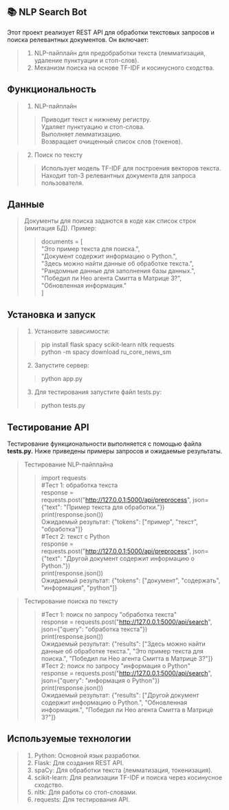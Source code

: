 ## 📚 NLP Search Bot

Этот проект реализует REST API для обработки текстовых запросов и поиска релевантных документов. Он включает:

>1. NLP-пайплайн для предобработки текста (лемматизация, удаление пунктуации и стоп-слов).
>2. Механизм поиска на основе TF-IDF и косинусного сходства.

## Функциональность
>1. NLP-пайплайн
>>Приводит текст к нижнему регистру.<br>
Удаляет пунктуацию и стоп-слова.<br>
Выполняет лемматизацию.<br>
Возвращает очищенный список слов (токенов).

>2. Поиск по тексту
>>Использует модель TF-IDF для построения векторов текста.<br>
Находит топ-3 релевантных документа для запроса пользователя.

## Данные
> Документы для поиска задаются в коде как список строк (имитация БД). Пример:
>>documents = [<br>
    "Это пример текста для поиска.",<br>
    "Документ содержит информацию о Python.",<br>
    "Здесь можно найти данные об обработке текста.",<br>
    "Рандомные данные для заполнения базы данных.",<br>
    "Победил ли Нео агента Смитта в Матрице 3?",<br>
    "Обновленная информация."<br>
]

## Установка и запуск
>1. Установите зависимости:
>>pip install flask spacy scikit-learn nltk requests<br>
python -m spacy download ru_core_news_sm
>2. Запустите сервер:
>> python app.py
>3. Для тестирования запустите файл tests.py:
>>python tests.py

## Тестирование API
Тестирование функциональности выполняется с помощью файла **tests.py.** Ниже приведены примеры запросов и ожидаемые результаты.
> Тестирование NLP-пайплайна
>>import requests<br>
#Тест 1: обработка текста<br>
response = requests.post("http://127.0.0.1:5000/api/preprocess", json={"text": "Пример текста для обработки."})<br>
print(response.json())<br>
Ожидаемый результат: {"tokens": ["пример", "текст", "обработка"]}<br>
#Тест 2: текст с Python<br>
response = requests.post("http://127.0.0.1:5000/api/preprocess", json={"text": "Другой документ содержит информацию о Python."})<br>
print(response.json())<br>
Ожидаемый результат: {"tokens": ["документ", "содержать", "информация", "python"]}<br>

>Тестирование поиска по тексту
>>#Тест 1: поиск по запросу "обработка текста"<br>
response = requests.post("http://127.0.0.1:5000/api/search", json={"query": "обработка текста"})<br>
print(response.json())<br>
Ожидаемый результат:
{"results": ["Здесь можно найти данные об обработке текста.", "Это пример текста для поиска.", "Победил ли Нео агента Смитта в Матрице 3?"]}<br>
#Тест 2: поиск по запросу "информация о Python"<br>
response = requests.post("http://127.0.0.1:5000/api/search", json={"query": "информация о Python"})<br>
print(response.json())<br>
Ожидаемый результат:
{"results": ["Другой документ содержит информацию о Python.", "Обновленная информация.", "Победил ли Нео агента Смитта в Матрице 3?"]}

## Используемые технологии
>1. Python: Основной язык разработки.
>2. Flask: Для создания REST API.
>3. spaCy: Для обработки текста (лемматизация, токенизация).
>4. scikit-learn: Для реализации TF-IDF и поиска через косинусное сходство.
>5. nltk: Для работы со стоп-словами.
>6. requests: Для тестирования API.
